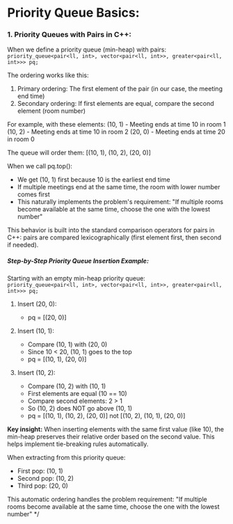# Priority Queue Basics:

### 1. Priority Queues with Pairs in C++:

When we define a priority queue (min-heap) with pairs:  
`priority_queue<pair<ll, int>, vector<pair<ll, int>>, greater<pair<ll, int>>> pq;`

The ordering works like this:
1. Primary ordering: The first element of the pair (in our case, the meeting end time)
2. Secondary ordering: If first elements are equal, compare the second element (room number)

For example, with these elements:
(10, 1) - Meeting ends at time 10 in room 1
(10, 2) - Meeting ends at time 10 in room 2
(20, 0) - Meeting ends at time 20 in room 0

The queue will order them:
[(10, 1), (10, 2), (20, 0)]

When we call pq.top():
- We get (10, 1) first because 10 is the earliest end time
- If multiple meetings end at the same time, the room with lower number comes first
- This naturally implements the problem's requirement: "If multiple rooms become
  available at the same time, choose the one with the lowest number"

This behavior is built into the standard comparison operators for pairs in C++:
pairs are compared lexicographically (first element first, then second if needed).

##### Step-by-Step Priority Queue Insertion Example:

Starting with an empty min-heap priority queue:  
`priority_queue<pair<ll, int>, vector<pair<ll, int>>, greater<pair<ll, int>>> pq;`

1. Insert (20, 0):
   - pq = [(20, 0)]

2. Insert (10, 1):
   - Compare (10, 1) with (20, 0)
   - Since 10 < 20, (10, 1) goes to the top
   - pq = [(10, 1), (20, 0)]

3. Insert (10, 2):
   - Compare (10, 2) with (10, 1)
   - First elements are equal (10 == 10)
   - Compare second elements: 2 > 1
   - So (10, 2) does NOT go above (10, 1)
   - pq = [(10, 1), (10, 2), (20, 0)] not [(10, 2), (10, 1), (20, 0)]

**Key insight:** When inserting elements with the same first value (like 10),
the min-heap preserves their relative order based on the second value.
This helps implement tie-breaking rules automatically.

When extracting from this priority queue:
- First pop: (10, 1)
- Second pop: (10, 2)
- Third pop: (20, 0)

This automatic ordering handles the problem requirement:
"If multiple rooms become available at the same time, choose the one with the lowest number"
*/